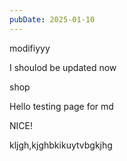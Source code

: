 ```yaml
---
pubDate: 2025-01-10
---
```


modifiyyy

I shoulod be updated now

shop

Hello testing page for md


NICE!


kljgh,kjghbkikuytvbgkjhg
